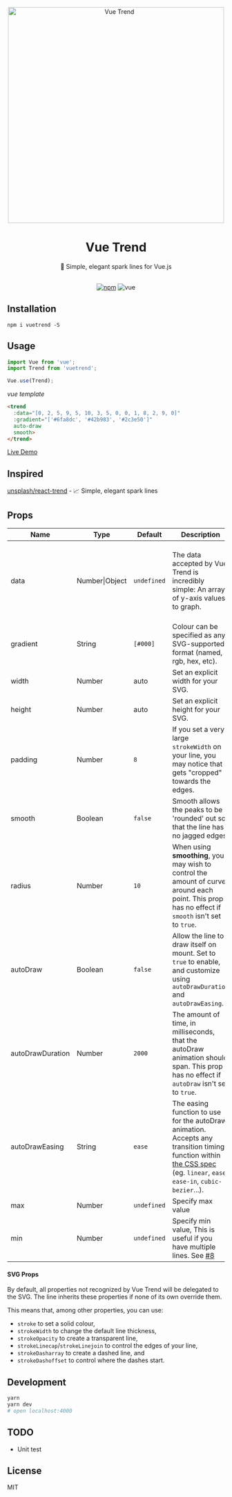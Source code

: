 <div align="center">
  <img src="https://cloud.githubusercontent.com/assets/7565692/23977197/9da0b77c-0a27-11e7-8f14-4d3845a524a0.png" width="500" alt="Vue Trend">
  <br>
  <h1>Vue Trend</h1>
  <p>🌈 Simple, elegant spark lines for Vue.js</p>
  <br>
  <a href="https://www.npmjs.org/package/vuetrend"><img src="https://img.shields.io/npm/v/vuetrend.svg?style=flat-square" alt="npm"></a>
  <!-- <a href="https://travis-ci.org/qingwei-li/vue-trend"><img src="https://img.shields.io/travis/qingwei-li/vue-trend/master.svg?style=flat-square" alt="travis"></a> -->
  <img src="https://img.shields.io/badge/vue-^2.2-4fc08d.svg?colorA=2c3e50&style=flat-square" alt="vue">

  <!-- <a href="https://codecov.io/github/qingwei-li/vue-trend"><img src="https://img.shields.io/codecov/c/github/qingwei-li/vue-trend.svg" alt="travis"></a> -->

</div>

## Installation

```shell
npm i vuetrend -S
```

## Usage

```js
import Vue from 'vue';
import Trend from 'vuetrend';

Vue.use(Trend);
```

_vue template_

```html
<trend
  :data="[0, 2, 5, 9, 5, 10, 3, 5, 0, 0, 1, 8, 2, 9, 0]"
  :gradient="['#6fa8dc', '#42b983', '#2c3e50']"
  auto-draw
  smooth>
</trend>
```

[Live Demo](https://jsfiddle.net/nyh18bLq/)

## Inspired

[unsplash/react-trend](https://github.com/unsplash/react-trend) - 📈 Simple, elegant spark lines

## Props

| Name             | Type           | Default     | Description                                                                                                                                                                                                                                       | Example                                                                      |
| ---------------- | -------------- | ----------- | ------------------------------------------------------------------------------------------------------------------------------------------------------------------------------------------------------------------------------------------------- | ---------------------------------------------------------------------------- |
| data             | Number\|Object | `undefined` | The data accepted by Vue Trend is incredibly simple: An array of y-axis values to graph.                                                                                                                                                          | `[120, 149, 193.4, 200, 92]` or `[{ value: 4 }, { value: 6 }, { value: 8 }]` |
| gradient         | String         | `[#000]`    | Colour can be specified as any SVG-supported format (named, rgb, hex, etc).                                                                                                                                                                       | `['#0FF', '#F0F', '#FF0']`                                                   | - |
| width            | Number         | auto        | Set an explicit width for your SVG.                                                                                                                                                                                                               | -                                                                            |
| height           | Number         | auto        | Set an explicit height for your SVG.                                                                                                                                                                                                              | -                                                                            |
| padding          | Number         | `8`         | If you set a very large `strokeWidth` on your line, you may notice that it gets "cropped" towards the edges.                                                                                                                                      | -                                                                            |
| smooth           | Boolean        | `false`     | Smooth allows the peaks to be 'rounded' out so that the line has no jagged edges.                                                                                                                                                                 | -                                                                            |
| radius           | Number         | `10`        | When using **smoothing**, you may wish to control the amount of curve around each point. This prop has no effect if `smooth` isn't set to `true`.                                                                                                 | -                                                                            |
| autoDraw         | Boolean        | `false`     | Allow the line to draw itself on mount. Set to `true` to enable, and customize using `autoDrawDuration` and `autoDrawEasing`.                                                                                                                     | -                                                                            |
| autoDrawDuration | Number         | `2000`      | The amount of time, in milliseconds, that the autoDraw animation should span. This prop has no effect if `autoDraw` isn't set to `true`.                                                                                                          | -                                                                            |
| autoDrawEasing   | String         | `ease`      | The easing function to use for the autoDraw animation. Accepts any transition timing function within [the CSS spec](http://www.w3schools.com/cssref/css3_pr_transition-timing-function.asp) (eg. `linear`, `ease`, `ease-in`, `cubic-bezier`...). | -                                                                            |
| max              | Number         | `undefined` | Specify max value                                                                                                                                                                                                                                 | -                                                                            |
| min              | Number         | `undefined` | Specify min value, This is useful if you have multiple lines. See [#8](https://github.com/QingWei-Li/vue-trend/issues/8)                                                                                                                          | -                                                                            |

#### SVG Props

By default, all properties not recognized by Vue Trend will be delegated to the SVG. The line inherits these properties if none of its own override them.

This means that, among other properties, you can use:

* `stroke` to set a solid colour,
* `strokeWidth` to change the default line thickness,
* `strokeOpacity` to create a transparent line,
* `strokeLinecap`/`strokeLinejoin` to control the edges of your line,
* `strokeDasharray` to create a dashed line, and
* `strokeDashoffset` to control where the dashes start.

## Development

```sh
yarn
yarn dev
# open localhost:4000
```

## TODO

* Unit test

## License

MIT
